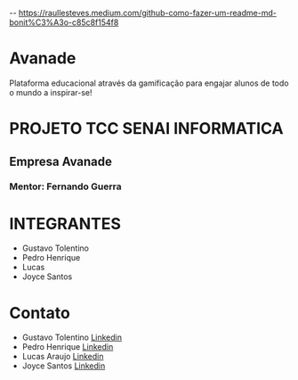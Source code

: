 -- https://raullesteves.medium.com/github-como-fazer-um-readme-md-bonit%C3%A3o-c85c8f154f8
# Avanade
Plataforma educacional através da gamificação para engajar alunos de todo o mundo a inspirar-se!

# PROJETO TCC SENAI INFORMATICA
## Empresa Avanade 
### Mentor: Fernando Guerra

# INTEGRANTES
- Gustavo Tolentino
- Pedro Henrique
- Lucas
- Joyce Santos

# Contato
* Gustavo Tolentino [Linkedin](https://www.linkedin.com/in/gustavo-tolentino-62529b1b6/)
* Pedro Henrique [Linkedin](https://www.linkedin.com/in/pedro-henrique-brito-alves-6892a114a/)
* Lucas Araujo [Linkedin](https://www.linkedin.com/in/lucasaraujo6/)
* Joyce Santos [Linkedin](https://www.linkedin.com/in/joyce-santos-9b9a54207/)

